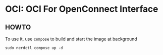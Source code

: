 # OCI: OCI For OpenConnect Interface

## HOWTO

To use it, use `compose` to build and start the image at background

```console
sudo nerdctl compose up -d 
```
